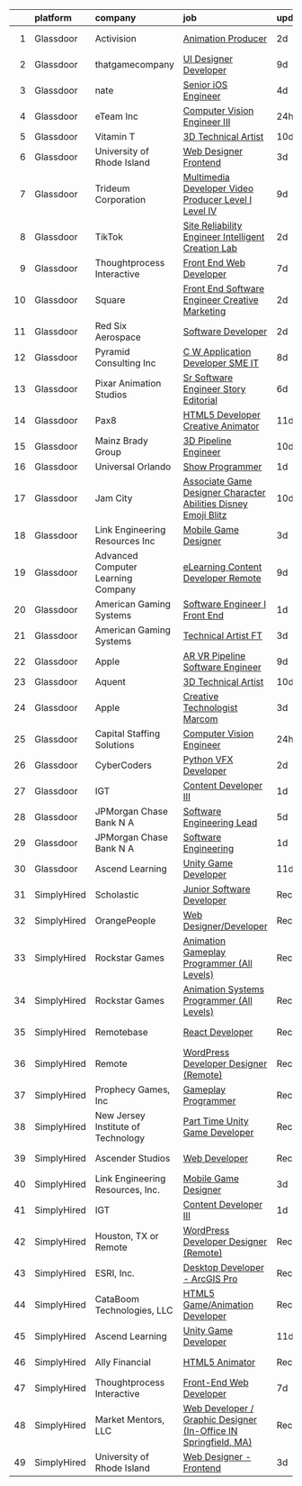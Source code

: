 

|    | platform    | company                            | job                                                                                                                                                                                                                                                                                                                                                                                                                                                                                                                                                                                                                                                                                                                                                                                                                                                                                                                                                                                                                                                                                                                                                                                                                                                                                                                                                                                                                           | update_time   | location                 |
|---:|:------------|:-----------------------------------|:------------------------------------------------------------------------------------------------------------------------------------------------------------------------------------------------------------------------------------------------------------------------------------------------------------------------------------------------------------------------------------------------------------------------------------------------------------------------------------------------------------------------------------------------------------------------------------------------------------------------------------------------------------------------------------------------------------------------------------------------------------------------------------------------------------------------------------------------------------------------------------------------------------------------------------------------------------------------------------------------------------------------------------------------------------------------------------------------------------------------------------------------------------------------------------------------------------------------------------------------------------------------------------------------------------------------------------------------------------------------------------------------------------------------------|:--------------|:-------------------------|
|  1 | Glassdoor   | Activision                         | [Animation Producer](https://www.glassdoor.com/partner/jobListing.htm?pos=113&ao=1136043&s=58&guid=00000181759183ca9659d46082b96ba8&src=GD_JOB_AD&t=SR&vt=w&cs=1_238322e7&cb=1655534880025&jobListingId=1007942447976&jrtk=3-0-1g5qp30vpkbmf801-1g5qp3109ii1l800-9ef75708da2a69f3-)                                                                                                                                                                                                                                                                                                                                                                                                                                                                                                                                                                                                                                                                                                                                                                                                                                                                                                                                                                                                                                                                                                                                           | 2d            | Woodland Hills, CA       |
|  2 | Glassdoor   | thatgamecompany                    | [UI Designer Developer](https://www.glassdoor.com/partner/jobListing.htm?pos=117&ao=1136043&s=58&guid=00000181759183ca9659d46082b96ba8&src=GD_JOB_AD&t=SR&vt=w&cs=1_3af60b10&cb=1655534880027&jobListingId=1007926460343&jrtk=3-0-1g5qp30vpkbmf801-1g5qp3109ii1l800-b15c9ccfab3e315b-)                                                                                                                                                                                                                                                                                                                                                                                                                                                                                                                                                                                                                                                                                                                                                                                                                                                                                                                                                                                                                                                                                                                                        | 9d            | Santa Monica, CA         |
|  3 | Glassdoor   | nate                               | [Senior iOS Engineer](https://www.glassdoor.com/partner/jobListing.htm?pos=105&ao=1110586&s=58&guid=00000181759183ca9659d46082b96ba8&src=GD_JOB_AD&t=SR&vt=w&cs=1_d3e06b48&cb=1655534880023&jobListingId=1007935863562&cpc=E773D000C9BC26FA&jrtk=3-0-1g5qp30vpkbmf801-1g5qp3109ii1l800-d32336ae393d48e4--6NYlbfkN0DG4ntHtB_rMsnfhgmnSvK2brktLme1L4SiDeJjQ-izrVOLqRJ5-yjEwoYGp-nj3bVg2-iX_C1KkJjIprzP32YMgUP5YAiENIpTlKV2xZnIOX9G6KSillyVptu-mQTfEDiivm4-0keP813kvnF4O0Sohe2S6LJFXyvgonBjIne8yATfr2ELOGCN2RKSxGAZjrg_Qhdr_2X2rfojHPgdZuw7j22JMZx4hsYN2fU7mqjStk5UUyHGEcaobNTYVnqQWzINnb05-OKC6X5n6dmCwweT_u5UCBvZokE90--a8Lsb5JLW9pVXZW4IRrtzJ_BsKcMQ9v7YZEIF6mNhUcXPseCvi-lmmAOmrkTbP3aED_tuxspHTsq9LYqph6_9HUfrBOfiy5OUDCHo-_UI4V0PEHhmPBhGdow1eI_SsH8Ub02dXsZ7OGwgdvb0--KFxSW3scrqL93w0NHgmK4Y9SIoG_bFqILUfeBKvI6gX0PVoRUHzuiL29n33AoAikiFDIGhCKeN-nLxA4-aOZGhRBMaWfDOjimTdFClvt6dSx661D9GbfZdCrywNeSacSfJ_OdVeFkDmC17YkKWAOoJjvwZf7WOuyuGBcj7PixIyAJjY_btf0DHJWyuxYkBxy_kEZYFdUr8Yg6kQF9EA52F_E3xwEJATQT8l0qPIsOIclcGg7nOoFSYnsONsfig1xur2DnN4dugt7mppztlWvvlCJvEpXhoYAy5Ag34v15aUcwdsmv9681u4sjj2MoYYIJCsOgXhUTkJOLDyyekJvHbsedEifYmCdeY2wqJ8ZeHbK-CWkk57NHy85pGglNzjDX7DP2yl1b7HwbQ83M_Ku71iHGxd-Osy4IXaZ7GCBnBx17t9tRfBBx4TuAi3A6KrJdTvd7vwjNZz4wcqYlqs3rksC_QcIwAryWoOO1PxbxlF7xRMkthef9NCD99kkI4_Vvc2Ewii9pnBUw4p6fDtg%3D%3D)                                                                                         | 4d            | New York, NY             |
|  4 | Glassdoor   | eTeam Inc                          | [Computer Vision Engineer III](https://www.glassdoor.com/partner/jobListing.htm?pos=129&ao=1136043&s=58&guid=00000181759183ca9659d46082b96ba8&src=GD_JOB_AD&t=SR&vt=w&cs=1_ac4e3cf7&cb=1655534880028&jobListingId=1007947548333&jrtk=3-0-1g5qp30vpkbmf801-1g5qp3109ii1l800-ea5978644491911a-)                                                                                                                                                                                                                                                                                                                                                                                                                                                                                                                                                                                                                                                                                                                                                                                                                                                                                                                                                                                                                                                                                                                                 | 24h           | Menlo Park, CA           |
|  5 | Glassdoor   | Vitamin T                          | [3D Technical Artist](https://www.glassdoor.com/partner/jobListing.htm?pos=109&ao=1110586&s=58&guid=00000181759183ca9659d46082b96ba8&src=GD_JOB_AD&t=SR&vt=w&cs=1_58b9b3ee&cb=1655534880025&jobListingId=1007924250804&cpc=451933188B21919D&jrtk=3-0-1g5qp30vpkbmf801-1g5qp3109ii1l800-b676246afe9ffab5--6NYlbfkN0DMrcEu7yrtATojKJA7cEzGQ3FdRGWLh0CZQInL4ECGI6k5tN82kdM0OKoro5eXmjqrlAnDtckO5oeRnp0WuwL4LRISKzB96TROHOn88Gkm_ZjVTDxR6yvKi-wTEpxbYoH4Q9Epgd_JwKUcv74onN9sPbFCnxTAPOYzeQVeoWsKFDEwfHyhM0yeJIvDvi-VGyoHnObGW5x6QPWRSxbrrcgtP-cwsG51lmK4zpyOOrgxrFYhdk1BitJyopOJTPzQzhgby1GD_1Y8Vr0-IsXvC_QdAwi8Vn4Zezpdh7va790CJosmM_H3btvzpxMnD70sGoZj3Km8uc532x-HDCrkE0nugvyqwi_KAkLa_Pxtoy7CR7-OGIs9pJQhMDKpz4W0B5MczbTSTW3Bxtd9dRt2RXvcWqmzpgfjo4QqWtfGJFk44RlyKz2fQ5zypERotQ744YS2XjiOPDH9Yd8H00h2cLrb)                                                                                                                                                                                                                                                                                                                                                                                                                                                                                                                                                                                                                     | 10d           | Remote                   |
|  6 | Glassdoor   | University of Rhode Island         | [Web Designer   Frontend](https://www.glassdoor.com/partner/jobListing.htm?pos=101&ao=1110586&s=58&guid=00000181759183ca9659d46082b96ba8&src=GD_JOB_AD&t=SR&vt=w&cs=1_b8a7534d&cb=1655534880023&jobListingId=1007939185950&cpc=18B9B60E52E5A655&jrtk=3-0-1g5qp30vpkbmf801-1g5qp3109ii1l800-cec50dc6a3bfc729--6NYlbfkN0AqMLPTf4MGsUN8huRgi1zVnsM5rlBPqqz_2kyggCnnEqSYAGTW27u8HQM9tTc-lWz9t1-fnXZk25rY03sh_QIMP7trI6ET8mKC5HvNDX3e5v_xhdFfZsSmyN9xYje89TX9CQi_CFkn8M6INuA3IeVoMn9iSqU1XmIfsehcceIlI6XQxW5ip_tbtkgKLFsLYtOLQPBiXjnObxPGs-OBl-G9v9gAaNPZ7_EtjB_aajBTmwjira9RHFA9gBoZPCry47paUDuCJrLA7PY-hpsD_icLm-BVaR2GEYEmOlKSNTWNTBQ0DEJ2_eHoMiIn1PP2bY8MZ9_f54PYc0hzYPSoDo2MdbXC8VKEMW_tmYxQwNRLTshlybKlu-7jr1SuV2Dhlf7E_EbNdaIdC3_MZXyMOWQpIg1jKhuZazQq3Rm1Ediy3rRvbE0gpRXkbgt_vaOmS1riEypI8l70M8lthwU9t3cu3x4bY_plqe6jkjdb5x54VZM9k2VKHz4WwTkYsHZXNKsBKejkBApcbaFvSQXoJRMw11irNAzPW40%3D)                                                                                                                                                                                                                                                                                                                                                                                                                                                                                                                                   | 3d            | Kingston, RI             |
|  7 | Glassdoor   | Trideum Corporation                | [Multimedia Developer Video Producer  Level I   Level IV ](https://www.glassdoor.com/partner/jobListing.htm?pos=126&ao=1136043&s=58&guid=00000181759183ca9659d46082b96ba8&src=GD_JOB_AD&t=SR&vt=w&ea=1&cs=1_5642d424&cb=1655534880028&jobListingId=1007927748029&jrtk=3-0-1g5qp30vpkbmf801-1g5qp3109ii1l800-9774e517da35a4b8-)                                                                                                                                                                                                                                                                                                                                                                                                                                                                                                                                                                                                                                                                                                                                                                                                                                                                                                                                                                                                                                                                                                | 9d            | Fort Sam Houston, TX     |
|  8 | Glassdoor   | TikTok                             | [Site Reliability Engineer  Intelligent Creation Lab](https://www.glassdoor.com/partner/jobListing.htm?pos=123&ao=1136043&s=58&guid=00000181759183ca9659d46082b96ba8&src=GD_JOB_AD&t=SR&vt=w&cs=1_4f89af94&cb=1655534880028&jobListingId=1007942023163&jrtk=3-0-1g5qp30vpkbmf801-1g5qp3109ii1l800-19162d37264834e5-)                                                                                                                                                                                                                                                                                                                                                                                                                                                                                                                                                                                                                                                                                                                                                                                                                                                                                                                                                                                                                                                                                                          | 2d            | Mountain View, CA        |
|  9 | Glassdoor   | Thoughtprocess Interactive         | [Front End Web Developer](https://www.glassdoor.com/partner/jobListing.htm?pos=103&ao=1110586&s=58&guid=00000181759183ca9659d46082b96ba8&src=GD_JOB_AD&t=SR&vt=w&ea=1&cs=1_a5ac6544&cb=1655534880025&jobListingId=1007932192849&cpc=F17331D9BECC482A&jrtk=3-0-1g5qp30vpkbmf801-1g5qp3109ii1l800-17fa3b3a3ef9e947--6NYlbfkN0DW1Pv4zlUSkAgGS76DL173agLpQ-Pr3TIaPZqk8bxgbTU2O9KJxAWmHxIfHPGN5y_KvDlX-iVMjoY0_k1LdJzh5BAsDGg8DboJwnaowMvUwWclEyj4k54soQzN7MZPN3m22WEQMf8VZDbHjxQowwIRCqtcIciu2m8NeKrsdMoaYSIXoEuiD2iOmElVCbb3LDpKdsmt3aNrAKTtt8j_u0i-sLs8Cu1HRcZ4ybKQdiov1vFk60v2eV2NVE7za3LULOSIMf8WQD05av5aRM1aqEfPBFiDAyFBCV2N4ZIlxSR-VksotnqDDyTbd15R5OHwGj-R4hkuQMhiNjLbhi_TM0zjWnyaksQIZL2QInXfWc2Ufu7lijGassg13nxq2UTTg-b2FeTJSXT4TNzzYLjLkdZUKTSl0B_fwhMXbWY1-34Xl1t_JDh2ikOMomQRWRguXz_iSOuk-y2bYfvSUJAcKGGKPOaR0ZC2ebWfGR6pS5RH51khIH-3ZBcZQhm3kqBgzRE%3D)                                                                                                                                                                                                                                                                                                                                                                                                                                                                                                                                                              | 7d            | Saint Louis, MO          |
| 10 | Glassdoor   | Square                             | [Front End Software Engineer  Creative Marketing](https://www.glassdoor.com/partner/jobListing.htm?pos=130&ao=1136043&s=58&guid=00000181759183ca9659d46082b96ba8&src=GD_JOB_AD&t=SR&vt=w&cs=1_fc2f5c26&cb=1655534880028&jobListingId=1007943686234&jrtk=3-0-1g5qp30vpkbmf801-1g5qp3109ii1l800-a5ef4aa9a12c827d-)                                                                                                                                                                                                                                                                                                                                                                                                                                                                                                                                                                                                                                                                                                                                                                                                                                                                                                                                                                                                                                                                                                              | 2d            | San Francisco, CA        |
| 11 | Glassdoor   | Red Six Aerospace                  | [Software Developer](https://www.glassdoor.com/partner/jobListing.htm?pos=121&ao=1136043&s=58&guid=00000181759183ca9659d46082b96ba8&src=GD_JOB_AD&t=SR&vt=w&cs=1_eb247f59&cb=1655534880027&jobListingId=1007942841251&jrtk=3-0-1g5qp30vpkbmf801-1g5qp3109ii1l800-d9493599b9a06e8e-)                                                                                                                                                                                                                                                                                                                                                                                                                                                                                                                                                                                                                                                                                                                                                                                                                                                                                                                                                                                                                                                                                                                                           | 2d            | Orlando, FL              |
| 12 | Glassdoor   | Pyramid Consulting  Inc            | [C W Application Developer SME   IT](https://www.glassdoor.com/partner/jobListing.htm?pos=110&ao=1110586&s=58&guid=00000181759183ca9659d46082b96ba8&src=GD_JOB_AD&t=SR&vt=w&ea=1&cs=1_c9ee572c&cb=1655534880025&jobListingId=1007929621540&cpc=B076152010A3B66C&jrtk=3-0-1g5qp30vpkbmf801-1g5qp3109ii1l800-fe002e009dff159c--6NYlbfkN0Bjic9BpODao-m9BEup4myv2yv9o6hanv70kCRpjMjSDcmmrD9YS-C3x1sAbJGW_XqKuzhmgJhJcVI52qUdS9zY-B0NezLEoDV8lM3EsDfYMhCkJcHVZzTvoSSyWiXxPfdRaO20MHgXm1yxPXMCH7osvwkyhbNu9K5t5Sw46bVp2uMBH5VPcGrawp10Be8aPcmIteYYkQFGeBoJxSXms7zdt56uHeQn3e7PLzyMNU8EiisNZh9DwZmr5NTjPDl82jOFnCwLyc1PEOQo2xAqiFqSe0ywpZ5kYiNHMH6PloGDjxxFhEIR2uPXHz0M1eMhae4-pH-rRhozEOP6IXOF9d1iYGy-NwWjywBh9x5aADb6Dvi8SYwTRzyl9hO4yA_U-Ih1A8bwrwhtJk0MUyk37VteXmTlqt2sRpC0yVWkwzM2Od92kdS6TKuhyxZSx1sXGNMRnvSGFdUKNl-WlftAr7R2b8uu7nADt73UM7U4GtM2Cx_0HyQcUWP9GF14UEaIWUzoYBs9N5Pe3Wq6q3GcLYZqq7Pb82fbC2VF-Ss-7s31Qf2qabxoCx4ygDfR1_ZNxTdSrzAi2AevTGGGqmUwVZjPk9CdGU3YbUKyGZgqAS7B6kQiIdkAmbx-AaX8u9GlXw2ydcEWqGMbobcPA9UqPRhurIJAbphIZI9DJ6AQyjqvgPgOOvlI5Jo5DOZTP3NWrRnL3cUGLZ27WBo0BuD9h6ObdhQFY-3QaPaPtGsVEDw1zzpDNpjlzItQ_RRvyw7RN2vBckvylNR8Z5Ypvgg-MzHK1u9i-ua0slAWVeNS9azWNBtGJ4pu7Go8d-upSYrw72LaHBE1uwhUaNh2jBY2jvem3tX6yKRow3FW2R_h6Oxjq9s2qtPOzYYIHbfI6Y3LwFeg4dJ9IF82rs2_tzeAoEToTkUraXzBz8ZmnboMyGk4ISyBO_H3-3i_KD-pZqB_bmkyOBGw1_RE_d_Dg3Pa2nzKv9KMo2GmgGJdvOVwZ2td7EWzl_C9T1Frt7CM18JzItfJE-ABdhJVMM008uLzH-Zi) | 8d            | Charlotte, NC            |
| 13 | Glassdoor   | Pixar Animation Studios            | [Sr  Software Engineer  Story Editorial](https://www.glassdoor.com/partner/jobListing.htm?pos=119&ao=1136043&s=58&guid=00000181759183ca9659d46082b96ba8&src=GD_JOB_AD&t=SR&vt=w&cs=1_0c56617d&cb=1655534880026&jobListingId=1007933026065&jrtk=3-0-1g5qp30vpkbmf801-1g5qp3109ii1l800-78a31fbabd299845-)                                                                                                                                                                                                                                                                                                                                                                                                                                                                                                                                                                                                                                                                                                                                                                                                                                                                                                                                                                                                                                                                                                                       | 6d            | Emeryville, CA           |
| 14 | Glassdoor   | Pax8                               | [HTML5 Developer   Creative Animator](https://www.glassdoor.com/partner/jobListing.htm?pos=115&ao=1136043&s=58&guid=00000181759183ca9659d46082b96ba8&src=GD_JOB_AD&t=SR&vt=w&ea=1&cs=1_5bc51a65&cb=1655534880026&jobListingId=1007921790278&jrtk=3-0-1g5qp30vpkbmf801-1g5qp3109ii1l800-94e32ab3bd5f2716-)                                                                                                                                                                                                                                                                                                                                                                                                                                                                                                                                                                                                                                                                                                                                                                                                                                                                                                                                                                                                                                                                                                                     | 11d           | Denver, CO               |
| 15 | Glassdoor   | Mainz Brady Group                  | [3D Pipeline Engineer](https://www.glassdoor.com/partner/jobListing.htm?pos=102&ao=1110586&s=58&guid=00000181759183ca9659d46082b96ba8&src=GD_JOB_AD&t=SR&vt=w&ea=1&cs=1_62a14207&cb=1655534880024&jobListingId=1007924023769&cpc=39BF0EDDD7C951CC&jrtk=3-0-1g5qp30vpkbmf801-1g5qp3109ii1l800-19e69a8eea02e56c--6NYlbfkN0AmBvT8mmb9xI3Fj7UxKkF4Cq8RZh4Va6i5lMeIN2RcgGASh7aFhimwCXUNgOpzN1fbJ1oBdpr8KHMtR0CV7Zq2RullAxWIL3pE3BDWV59ENUqakRDszZixYKhBkXpnqpQvqe1fgrLdNWUtqdFStxCtFPy6Wabm9-W5fOxJtdZMS8_ygq6xyQ55hH7eNBwfvRonTxbuQHlexd7KXbc2pRn-xDq8RKJZ1k62xsmGoZPOKRqqxJhgIRf0-5KQlm6ThCe7H9MkwiB48EKwUEvyHUz2xhNiOdeMzU9mExItwORWcVGLYeKCa5pfewWiYTHHnQK22We3HGBiZC8RYpLwHpzFcsnGGEUuMrya3QSrjAapnmDSzLbSkKNOEr4nvyz7HZFCrHRAUqzz9lN-W5ZlBkL6boNxoD6OyOwY9H-7TmDvgbsreRE-jGzNc58RAVXuSHYkjsfxm_WhPo3bGfRNUL1mM_hE3qceTv0rqh0X3mV7KGOStDwhu8nj0srv6ah2Drm2AM5yBlUJ2w%3D%3D)                                                                                                                                                                                                                                                                                                                                                                                                                                                                                                                                                   | 10d           | Remote                   |
| 16 | Glassdoor   | Universal Orlando                  | [Show Programmer](https://www.glassdoor.com/partner/jobListing.htm?pos=128&ao=1136043&s=58&guid=00000181759183ca9659d46082b96ba8&src=GD_JOB_AD&t=SR&vt=w&cs=1_2334cb73&cb=1655534880028&jobListingId=1007945787954&jrtk=3-0-1g5qp30vpkbmf801-1g5qp3109ii1l800-023952f04ab6a153-)                                                                                                                                                                                                                                                                                                                                                                                                                                                                                                                                                                                                                                                                                                                                                                                                                                                                                                                                                                                                                                                                                                                                              | 1d            | Orlando, FL              |
| 17 | Glassdoor   | Jam City                           | [Associate Game Designer   Character Abilities  Disney Emoji Blitz ](https://www.glassdoor.com/partner/jobListing.htm?pos=118&ao=1136043&s=58&guid=00000181759183ca9659d46082b96ba8&src=GD_JOB_AD&t=SR&vt=w&cs=1_81dfc4c7&cb=1655534880026&jobListingId=1007924480789&jrtk=3-0-1g5qp30vpkbmf801-1g5qp3109ii1l800-ef94adba0224604c-)                                                                                                                                                                                                                                                                                                                                                                                                                                                                                                                                                                                                                                                                                                                                                                                                                                                                                                                                                                                                                                                                                           | 10d           | Burbank, CA              |
| 18 | Glassdoor   | Link Engineering Resources  Inc    | [Mobile Game Designer](https://www.glassdoor.com/partner/jobListing.htm?pos=104&ao=1110586&s=58&guid=00000181759183ca9659d46082b96ba8&src=GD_JOB_AD&t=SR&vt=w&cs=1_caab1663&cb=1655534880023&jobListingId=1007940009417&cpc=CBEBA1A9D941894A&jrtk=3-0-1g5qp30vpkbmf801-1g5qp3109ii1l800-7b38c36edea65596--6NYlbfkN0DK2C-pmrF0sqrfJr4Li3c4X7YMnrkXddQXZaL_6xg-NZtklDZSx_yiPocXKeJyu8GXZBF6iHTzcqxoh5YfXOzapaowrEFcW0Wvv5P3l-zCcOsePFDIEXLcVnyoePoRFk5P_6JWgwML8Yo4BphEmn5W_K6bLP7l7bh3xDbq9jrYvWA44MoTENGYyD0NnHWyZMI-6n8gnLggPqoW2zAjzh9fe74Y65zFTj9_LJLVgB3xGHAsRXFJD5ry0eS52jfHpaql-QKHUoi5fRQBt9feCMPKZghG4YmxIsGItTKuNuy8nPScLo5tKPycCRQKotIEkMRUEU1yxJh42XjV3TrLDTdTH6qvP320y1F3OKzPH5ZNgjXXVqmD6KKl_eWeLXcWoobgWn8QaS2ebnol42941SIZxNQEGMgabTdo-OigGPDVeApzxCONm8jpYWRKhiB8OYpN-bjhOVLXDMR8PyD9m0KMdcPQpCHqRgVBM6vEQvrFIubhkRRJymaub0VlWplRuisdB9wOe9lZK1fdG5btTIpphuPwmNHtUsV_M02FSDCiGwOmMVitrubhmi3FSkjl2SpFqFrw40XqBVLGkNMHM6B3kJ20a1tVUUc%3D)                                                                                                                                                                                                                                                                                                                                                                                                                                                                      | 3d            | Philadelphia, PA         |
| 19 | Glassdoor   | Advanced Computer Learning Company | [eLearning Content Developer  Remote  ](https://www.glassdoor.com/partner/jobListing.htm?pos=122&ao=1136043&s=58&guid=00000181759183ca9659d46082b96ba8&src=GD_JOB_AD&t=SR&vt=w&ea=1&cs=1_7e78ce88&cb=1655534880027&jobListingId=1007927044710&jrtk=3-0-1g5qp30vpkbmf801-1g5qp3109ii1l800-5537038bbb0cb43c-)                                                                                                                                                                                                                                                                                                                                                                                                                                                                                                                                                                                                                                                                                                                                                                                                                                                                                                                                                                                                                                                                                                                   | 9d            | Remote                   |
| 20 | Glassdoor   | American Gaming Systems            | [Software Engineer I   Front End](https://www.glassdoor.com/partner/jobListing.htm?pos=127&ao=1136043&s=58&guid=00000181759183ca9659d46082b96ba8&src=GD_JOB_AD&t=SR&vt=w&ea=1&cs=1_75fabf24&cb=1655534880028&jobListingId=1007944726871&jrtk=3-0-1g5qp30vpkbmf801-1g5qp3109ii1l800-15626509aaecea75-)                                                                                                                                                                                                                                                                                                                                                                                                                                                                                                                                                                                                                                                                                                                                                                                                                                                                                                                                                                                                                                                                                                                         | 1d            | Atlanta, GA              |
| 21 | Glassdoor   | American Gaming Systems            | [Technical Artist  FT ](https://www.glassdoor.com/partner/jobListing.htm?pos=125&ao=1136043&s=58&guid=00000181759183ca9659d46082b96ba8&src=GD_JOB_AD&t=SR&vt=w&ea=1&cs=1_4cc630be&cb=1655534880028&jobListingId=1007940482302&jrtk=3-0-1g5qp30vpkbmf801-1g5qp3109ii1l800-f6394fba1e6c36af-)                                                                                                                                                                                                                                                                                                                                                                                                                                                                                                                                                                                                                                                                                                                                                                                                                                                                                                                                                                                                                                                                                                                                   | 3d            | Austin, TX               |
| 22 | Glassdoor   | Apple                              | [AR VR Pipeline Software Engineer](https://www.glassdoor.com/partner/jobListing.htm?pos=107&ao=1110586&s=58&guid=00000181759183ca9659d46082b96ba8&src=GD_JOB_AD&t=SR&vt=w&cs=1_741b6710&cb=1655534880024&jobListingId=1007927431038&cpc=AC285F3A3ECA6BB0&jrtk=3-0-1g5qp30vpkbmf801-1g5qp3109ii1l800-bb5f5cb949944411--6NYlbfkN0BvKrLyj5gPmtZO9T8euul8TCxuuKNOtzRJOomxnwSEodTz2Bc-sPZlbtkML8D-m4qjCGnf4bnfUrweF_RkuPHMQtZlGCPyYG7zIzY2mu6LkXJ3pkQqYHzuon2sI11N7eOYUdoD5_9TA2QbfOEUiLaBNSxj-9O_ShCUdvi43RaRw5Gnnp9bcr7hcl3A_XPh5IU1zIbxmqNwK7yhfJ23f0JfBlqPeYQH0bapK7oxxGHTPlQFX1xRgDIb9jsj5LCEzafYDUzivh7E1R-nh-lFxQ2uMWMTN0d5qfxEZGJl4wiLX429Hh3ulH-bC-syT0Cw9r3pNOZEHOz3wwzO_OVeFQiwrN6IiYWjl4q5WyZmV7rFS9SkkcK79iUVKvEYxVYe0Q_jGgXsQFxiJlhp9NjXLM68zkqREIsCYjY-YLBYXb6PLfmLSib-jlF_sNwnf9rzgEEY4Y13PDe5--B3IQTj5tufJhYqsWFQaIjTxmVMatp0iMoffr-VBzoAFZWaWQiCNdyqhfojsXAIN3QJ0G1edxDW3T5ZlIFZBnIQDyvWfx7aWcKE5dQhQcPYGrd2iHwHxu076L35fDJviu9zFl0ED0SqfOWmhuLzxnhYqcCgwW2_UgvSEIL6gpKSVQUbcJ_3T89OU24FuHV9xsp5k6L9HiEgQf19LBckZQEfJZ-QF06FILYWJ5W1iQC_VuZLU9KRTc8iGCaTS5_q39UQHjaPLbZVesXRQzdGH2PD74EzimZgfoDcaXKgtTJSut6gscu1WKPslWh_-Q2xDrBRE7qdpHnzLvGTfsvroLc0-EReOe0rYlEHC3VfcLXt0WHdyuZ_y7BFeTulJUzguS2Do6UJaXUMyQU3fWSXjx0-MStazmxKxLHCyLBzuk-Mr4KZkCCBiHE31ZkWg6YjAzHYww_c_Zc0wdaRrc7JlTJuB1ZzaIRsCbR78QCPiJFjGm3XPQH5P6UQPFIi7EGwdsKhYRFfM8t-)                                                                        | 9d            | Boulder, CO              |
| 23 | Glassdoor   | Aquent                             | [3D Technical Artist](https://www.glassdoor.com/partner/jobListing.htm?pos=108&ao=1110586&s=58&guid=00000181759183ca9659d46082b96ba8&src=GD_JOB_AD&t=SR&vt=w&cs=1_2ae196ef&cb=1655534880024&jobListingId=1007923719283&cpc=32EE424DE2B657EB&jrtk=3-0-1g5qp30vpkbmf801-1g5qp3109ii1l800-543a1d89cc196ac1--6NYlbfkN0DMrcEu7yrtATojKJA7cEzGQ3FdRGWLh0CZQInL4ECGI9gD0Wolx9R2EDT7B77c2cRZWsv8m3llZu--9Lw114O_skrLyF_I6SgxSxzYeplcDPXGdHein_SZiLSSfcxNX90WARoK4PLXqXq75b43CDnftlS_FE9aV2wRJHGfXTKNIztHvYTsD9W8WfEps4PHWes1aRGBPs09qlzFZegNvoePJdmtGR453Wvp44NlpfoYdSx0MtZqescmkdSeer1k1IAhWqYUomKhR0XkPybdrsL6-k_JHDPXge44TKKzNGOdeiwrqRCurfbIpGRUK_Ja4W8x7Mp-KQE8WitTD0Ymhe8eXFdSfcY8iwqLRE9gi3MEC-93o_hga_4pxqe1lpcpQWK_Nz3oBGOQXDwDAWRULshZSpZs7ablGobSAS0Y6IcppiDgXEQAUgbwbfBDjSmdypZqzJf4K1K7vQ%3D%3D)                                                                                                                                                                                                                                                                                                                                                                                                                                                                                                                                                                                                                         | 10d           | Remote                   |
| 24 | Glassdoor   | Apple                              | [Creative Technologist  Marcom](https://www.glassdoor.com/partner/jobListing.htm?pos=120&ao=1136043&s=58&guid=00000181759183ca9659d46082b96ba8&src=GD_JOB_AD&t=SR&vt=w&cs=1_6faee8d9&cb=1655534880026&jobListingId=1007938949290&jrtk=3-0-1g5qp30vpkbmf801-1g5qp3109ii1l800-7a6b009faed7eea5-)                                                                                                                                                                                                                                                                                                                                                                                                                                                                                                                                                                                                                                                                                                                                                                                                                                                                                                                                                                                                                                                                                                                                | 3d            | Cupertino, CA            |
| 25 | Glassdoor   | Capital Staffing Solutions         | [Computer Vision Engineer](https://www.glassdoor.com/partner/jobListing.htm?pos=111&ao=1110586&s=58&guid=00000181759183ca9659d46082b96ba8&src=GD_JOB_AD&t=SR&vt=w&ea=1&cs=1_fd0a5352&cb=1655534880025&jobListingId=1007947419559&cpc=2CAED5C921A5F994&jrtk=3-0-1g5qp30vpkbmf801-1g5qp3109ii1l800-e7e740190f8c76e9--6NYlbfkN0AHXq2vAVwR3IH7wgnTMdWCa3HguypIXx0DFudX-u0zu6XSU0N9gDGCMsnO9yvyAfPjfoMwOGJQE_SiqNn-sw0ydRagHkxQ0cPR5azh0oseIHdw7Rg5Z-ogbMLaT7MP4IJxUAYiM3qYkriOsSLeH1fZXEy_jyWa9jRK-LUTfwh1doHySLxXF6K9y4KzrEGTlwCbtBBSJBRyHA_je5uGzp8_JlyhagkJZVdF66W3_QW4VvcwS_8nqytN3HsFTEKB_N28hOdw-UHhGc1nvsNJ9tYxy0JZQ2L6vj_d-uZXTgbcNCg1ts0Uu3ylyj6ezsLlamKc3Hk1tVj1Kx6MSyoNBJmT8UigDFxnmOX5pwPaAv7rwo966xcrJxbOYOTILaXOKYGLm54dmqOMkrtIZWB8VXZ_PVA1QckHsnJ-bME4hfC-cm7tROXk1qZQfUOBb8BZ6Q1ljHVY_M6hH02fPcvfJAYi3KdvBiBQC39YfPSg5fgL4GtEKfrhTCBW1c3ordzF-mm7J5tLfCczQA%3D%3D)                                                                                                                                                                                                                                                                                                                                                                                                                                                                                                                                               | 24h           | New York, NY             |
| 26 | Glassdoor   | CyberCoders                        | [Python VFX Developer](https://www.glassdoor.com/partner/jobListing.htm?pos=106&ao=1110586&s=58&guid=00000181759183ca9659d46082b96ba8&src=GD_JOB_AD&t=SR&vt=w&cs=1_a2c07c63&cb=1655534880024&jobListingId=1007941925951&cpc=3DB599BF2F4828F0&jrtk=3-0-1g5qp30vpkbmf801-1g5qp3109ii1l800-5775509c61a6d1fb--6NYlbfkN0CpFJQzrgRR8WqXWK1qKKEqALWJw739KlKqr2H-MSI4eoBlI4EFrmor2FYZMP3muM20aj7yI-olFtT1D3CZ-bG7hy6c3rGMMDIcsfJLVFqgfYljmA8sEIAEB0O9dsjvAlrDn3ULuOZNZYeaA3StkHeKoc1Xw5qCfQNmuMTfZQwwse_KmQEFjNWauLHBxKh7NV2Yn2W8cXqWwl3JfvvLM5ulpEbCLJRr5eb7N-iyWLozHltITlCl6ovlSL5ZpHmjBwSP6jssjl9kUWp-NeFigvNkipIMyKcFsvMmwXJIs2RU1XBrDalHRIcxqOZEmMtfeUur2rh5pFspGT1cZgbTzTMi_0KtKpHstno7qMRWXQY75_TAKCksVezIrBKPiOu_oBtiduWshJOnaWzoEP6kisg5OfQGwBedD_wq1R98ja3YRmrEGkLBo4Jgdb-DTdJdDKT-cPr4Sxg6sKbDVo7mEffVli6oYutdhzm5UdsHGtdsFQpNsfL2DlUezl40SghiqVSzF4w76KfwM96MhGMvT6rlQbcBjFbtF_inb14BsAG197riHKO-snTRNsVEI8Ny7F7Aj1gnw2zgUXY3mhVqZSkOQdWqRJWS7m0AUJ6Rzn5vNCSJj582jOqiErG1M1KxuNk9QMMScQQJYS7F3T1qizdEJdW0WBnjVLrnuLkhcOGpwj2nUOzG_jh_SDiwFzjk8ZJ6NJRhHWl-NlDvbgvw1_WfNRg8QWQwccfEO-JE7ym1EEsEgAlFfvjf92ZAUxYJHuWYOvhuFW9jGJMu6lNsdX3bIRPWObXDcGR7ByZFVG0RwaSyNPEdWfKvFEmCGy9CdXaC9PUdOnKjzSolr4MrFgAcbPKuooVNEGMdv_OsMAi9OyeejDOL3L5rJGfsCPp1_MHMHprqrxNmZcr8a8YvXRtzpTqrVQbAye3FpYoRuV2QPDHFHLT_FbRfNM8yYdpqWn0OuDvI8-uqPt5lEziIkilMhnFv9EcBKf8%3D)                                                                      | 2d            | Burbank, CA              |
| 27 | Glassdoor   | IGT                                | [Content Developer III](https://www.glassdoor.com/partner/jobListing.htm?pos=114&ao=1136043&s=58&guid=00000181759183ca9659d46082b96ba8&src=GD_JOB_AD&t=SR&vt=w&cs=1_ad12aba4&cb=1655534880026&jobListingId=1007944903983&jrtk=3-0-1g5qp30vpkbmf801-1g5qp3109ii1l800-006a732fc27d1429-)                                                                                                                                                                                                                                                                                                                                                                                                                                                                                                                                                                                                                                                                                                                                                                                                                                                                                                                                                                                                                                                                                                                                        | 1d            | Missouri                 |
| 28 | Glassdoor   | JPMorgan Chase Bank  N A           | [Software Engineering Lead](https://www.glassdoor.com/partner/jobListing.htm?pos=124&ao=1136043&s=58&guid=00000181759183ca9659d46082b96ba8&src=GD_JOB_AD&t=SR&vt=w&cs=1_762eeba8&cb=1655534880028&jobListingId=1007934794889&jrtk=3-0-1g5qp30vpkbmf801-1g5qp3109ii1l800-720b18d72907ce56-)                                                                                                                                                                                                                                                                                                                                                                                                                                                                                                                                                                                                                                                                                                                                                                                                                                                                                                                                                                                                                                                                                                                                    | 5d            | New York, NY             |
| 29 | Glassdoor   | JPMorgan Chase Bank  N A           | [Software Engineering](https://www.glassdoor.com/partner/jobListing.htm?pos=116&ao=1136043&s=58&guid=00000181759183ca9659d46082b96ba8&src=GD_JOB_AD&t=SR&vt=w&cs=1_96f9ea8a&cb=1655534880026&jobListingId=1007946070682&jrtk=3-0-1g5qp30vpkbmf801-1g5qp3109ii1l800-1a2aaae1039d2b52-)                                                                                                                                                                                                                                                                                                                                                                                                                                                                                                                                                                                                                                                                                                                                                                                                                                                                                                                                                                                                                                                                                                                                         | 1d            | Columbus, OH             |
| 30 | Glassdoor   | Ascend Learning                    | [Unity Game Developer](https://www.glassdoor.com/partner/jobListing.htm?pos=112&ao=1136043&s=58&guid=00000181759183ca9659d46082b96ba8&src=GD_JOB_AD&t=SR&vt=w&cs=1_bc805701&cb=1655534880025&jobListingId=1007921082834&jrtk=3-0-1g5qp30vpkbmf801-1g5qp3109ii1l800-aadf2f0e87251eba-)                                                                                                                                                                                                                                                                                                                                                                                                                                                                                                                                                                                                                                                                                                                                                                                                                                                                                                                                                                                                                                                                                                                                         | 11d           | Leawood, KS              |
| 31 | SimplyHired | Scholastic                         | [Junior Software Developer](https://www.simplyhired.com/job/GdLX8f9ZVvllly1hyN_9-_nFZFgGIvjEMvtX_OLqPn3lb4NUK2FZjg?q=animation+developer)                                                                                                                                                                                                                                                                                                                                                                                                                                                                                                                                                                                                                                                                                                                                                                                                                                                                                                                                                                                                                                                                                                                                                                                                                                                                                     | Recently      | New York, NY             |
| 32 | SimplyHired | OrangePeople                       | [Web Designer/Developer](https://www.simplyhired.com/job/Mi-VUbMymbF4FuPsRfKHTUV6hERGV6QXshR5vv_F36XKBj4HYm98OQ?q=animation+developer)                                                                                                                                                                                                                                                                                                                                                                                                                                                                                                                                                                                                                                                                                                                                                                                                                                                                                                                                                                                                                                                                                                                                                                                                                                                                                        | Recently      | United States            |
| 33 | SimplyHired | Rockstar Games                     | [Animation Gameplay Programmer (All Levels)](https://www.simplyhired.com/job/1pSEzXWP6p8ML9piAakVgJAIWzA9LrjPxi3CLE-MLJDKJMG2jk5IcQ?q=animation+developer)                                                                                                                                                                                                                                                                                                                                                                                                                                                                                                                                                                                                                                                                                                                                                                                                                                                                                                                                                                                                                                                                                                                                                                                                                                                                    | Recently      | Carlsbad, CA             |
| 34 | SimplyHired | Rockstar Games                     | [Animation Systems Programmer (All Levels)](https://www.simplyhired.com/job/kIn0DJYE1zYrW76JyclHBG42zmNgigknVu5oW39BVNYbZZb9tj62Qg?q=animation+developer)                                                                                                                                                                                                                                                                                                                                                                                                                                                                                                                                                                                                                                                                                                                                                                                                                                                                                                                                                                                                                                                                                                                                                                                                                                                                     | Recently      | Carlsbad, CA +1 location |
| 35 | SimplyHired | Remotebase                         | [React Developer](https://www.simplyhired.com/job/ld6TNVdESPm10EhPZOY2CAZ-jIWI8guBJyi5U4oNa9yu-qrl1oPzxw?q=animation+developer)                                                                                                                                                                                                                                                                                                                                                                                                                                                                                                                                                                                                                                                                                                                                                                                                                                                                                                                                                                                                                                                                                                                                                                                                                                                                                               | Recently      | United States            |
| 36 | SimplyHired | Remote                             | [WordPress Developer Designer (Remote)](https://www.simplyhired.com/job/vCmXXL4JGKGV5eNVuHA7oB8PSm-NsHdC9WQISU8OzQ6fl4_GaHZp9A?q=animation+developer)                                                                                                                                                                                                                                                                                                                                                                                                                                                                                                                                                                                                                                                                                                                                                                                                                                                                                                                                                                                                                                                                                                                                                                                                                                                                         | Recently      | United States            |
| 37 | SimplyHired | Prophecy Games, Inc                | [Gameplay Programmer](https://www.simplyhired.com/job/h3wUc9X_Z8b0Ki14jhmQPrC6-Z6F0zpN31akjwQSclpj6kHATp-uDQ?q=animation+developer)                                                                                                                                                                                                                                                                                                                                                                                                                                                                                                                                                                                                                                                                                                                                                                                                                                                                                                                                                                                                                                                                                                                                                                                                                                                                                           | Recently      | Alpharetta, GA           |
| 38 | SimplyHired | New Jersey Institute of Technology | [Part Time Unity Game Developer](https://www.simplyhired.com/job/4iV7aF0p1zq3CbN9gtZfzcIzRLob5_BoljlGnKSuDs9p8YERErxAfQ?q=animation+developer)                                                                                                                                                                                                                                                                                                                                                                                                                                                                                                                                                                                                                                                                                                                                                                                                                                                                                                                                                                                                                                                                                                                                                                                                                                                                                | Recently      | Newark, NJ               |
| 39 | SimplyHired | Ascender Studios                   | [Web Developer](https://www.simplyhired.com/job/MLQ5RME6vWkXSQcHkNmhRMF2BKvFz3wFd39cSj4Wa8DRYWSXa7jm7w?q=animation+developer)                                                                                                                                                                                                                                                                                                                                                                                                                                                                                                                                                                                                                                                                                                                                                                                                                                                                                                                                                                                                                                                                                                                                                                                                                                                                                                 | Recently      | Northport, NY            |
| 40 | SimplyHired | Link Engineering Resources, Inc.   | [Mobile Game Designer](https://www.simplyhired.com/job/GZau4aVrCofaHJnK72Hwsp9-DnxWNfUvHz6mfMyiCrcDxzdMIkoesg?q=animation+developer)                                                                                                                                                                                                                                                                                                                                                                                                                                                                                                                                                                                                                                                                                                                                                                                                                                                                                                                                                                                                                                                                                                                                                                                                                                                                                          | 3d            | Philadelphia, PA         |
| 41 | SimplyHired | IGT                                | [Content Developer III](https://www.simplyhired.com/job/snNB9KePS00QM7saCOFedGtJA0LUVjMloakkxHMOAyriNq41tx67Xg?q=animation+developer)                                                                                                                                                                                                                                                                                                                                                                                                                                                                                                                                                                                                                                                                                                                                                                                                                                                                                                                                                                                                                                                                                                                                                                                                                                                                                         | 1d            | Missouri                 |
| 42 | SimplyHired | Houston, TX or Remote              | [WordPress Developer Designer (Remote)](https://www.simplyhired.com/job/h5NIRqnG6nzwtBLlFlrT64773r4CAOGZWfW6vATD8Z8CzAc7NchDIg?q=animation+developer)                                                                                                                                                                                                                                                                                                                                                                                                                                                                                                                                                                                                                                                                                                                                                                                                                                                                                                                                                                                                                                                                                                                                                                                                                                                                         | Recently      | The Woodlands, TX        |
| 43 | SimplyHired | ESRI, Inc.                         | [Desktop Developer - ArcGIS Pro](https://www.simplyhired.com/job/Pn0jlgPOSBBY-nMbXrtFeV4yvqyMnKMGCwWZz4L1Vtp9irTKUDf2Rg?q=animation+developer)                                                                                                                                                                                                                                                                                                                                                                                                                                                                                                                                                                                                                                                                                                                                                                                                                                                                                                                                                                                                                                                                                                                                                                                                                                                                                | Recently      | Remote                   |
| 44 | SimplyHired | CataBoom Technologies, LLC         | [HTML5 Game/Animation Developer](https://www.simplyhired.com/job/rcD9kqRruTFu3sLPN7RcYmKqhwYda35Xkfl4DXnDIh1VgwPtoMUoDw?q=animation+developer)                                                                                                                                                                                                                                                                                                                                                                                                                                                                                                                                                                                                                                                                                                                                                                                                                                                                                                                                                                                                                                                                                                                                                                                                                                                                                | Recently      | Richardson, TX           |
| 45 | SimplyHired | Ascend Learning                    | [Unity Game Developer](https://www.simplyhired.com/job/UJibuiY8z8SmCJ184Pj_LwEiKvRX2fBJeru3WbSLeP7-7lMaYVv4PQ?q=animation+developer)                                                                                                                                                                                                                                                                                                                                                                                                                                                                                                                                                                                                                                                                                                                                                                                                                                                                                                                                                                                                                                                                                                                                                                                                                                                                                          | 11d           | Leawood, KS              |
| 46 | SimplyHired | Ally Financial                     | [HTML5 Animator](https://www.simplyhired.com/job/nALAXYnSAULwPR4KKgCZeqMUxMlWYaSjM_gmb7Oh6XqDXaVFXYnmZg?q=animation+developer)                                                                                                                                                                                                                                                                                                                                                                                                                                                                                                                                                                                                                                                                                                                                                                                                                                                                                                                                                                                                                                                                                                                                                                                                                                                                                                | Recently      | Charlotte, NC            |
| 47 | SimplyHired | Thoughtprocess Interactive         | [Front-End Web Developer](https://www.simplyhired.com/job/lb0LrEmJuu-febCtCDvKUu2SKeX2KrxDZ5wUbtHaxXSmTUy-rb90nQ?q=animation+developer)                                                                                                                                                                                                                                                                                                                                                                                                                                                                                                                                                                                                                                                                                                                                                                                                                                                                                                                                                                                                                                                                                                                                                                                                                                                                                       | 7d            | St. Louis, MO            |
| 48 | SimplyHired | Market Mentors, LLC                | [Web Developer / Graphic Designer (In-Office IN Springfield, MA)](https://www.simplyhired.com/job/6kf3uuwQ1EOl7Fl3dSxs72FKsBasyP0W-R29HngWXbHTwb_VXh3XfA?q=animation+developer)                                                                                                                                                                                                                                                                                                                                                                                                                                                                                                                                                                                                                                                                                                                                                                                                                                                                                                                                                                                                                                                                                                                                                                                                                                               | Recently      | Springfield, MA          |
| 49 | SimplyHired | University of Rhode Island         | [Web Designer - Frontend](https://www.simplyhired.com/job/UeXYsDgTZ8Ll_HStcMwcjEqZsDuZwjVyKJgvrGDW_2dzXTECvAkxxg?q=animation+developer)                                                                                                                                                                                                                                                                                                                                                                                                                                                                                                                                                                                                                                                                                                                                                                                                                                                                                                                                                                                                                                                                                                                                                                                                                                                                                       | 3d            | Kingston, RI             |